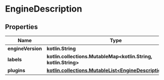 
# EngineDescription

## Properties
Name | Type | Description | Notes
------------ | ------------- | ------------- | -------------
**engineVersion** | **kotlin.String** |  |  [optional]
**labels** | **kotlin.collections.MutableMap&lt;kotlin.String, kotlin.String&gt;** |  |  [optional]
**plugins** | [**kotlin.collections.MutableList&lt;EngineDescriptionPlugins&gt;**](EngineDescriptionPlugins.md) |  |  [optional]



